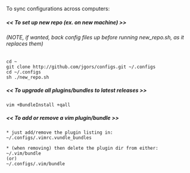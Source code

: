 To sync configurations across computers:

##### << To set up new repo (ex. on new machine) >>
###### (NOTE, if wanted, back config files up before running new_repo.sh, as it replaces them) 
```
cd ~
git clone http://github.com/jgors/configs.git ~/.configs
cd ~/.configs
sh ./new_repo.sh
```

##### << To upgrade all plugins/bundles to latest releases >>
```
vim +BundleInstall +qall
```

##### << To add or remove a vim plugin/bundle >> 
```
* just add/remove the plugin listing in:
~/.configs/.vimrc.vundle_bundles

* (when removing) then delete the plugin dir from either:
~/.vim/bundle
(or)
~/.configs/.vim/bundle
```
